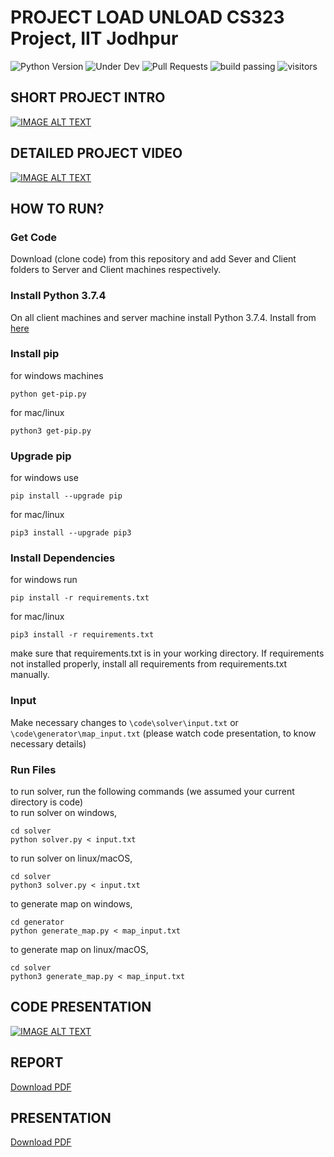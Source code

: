 # PROJECT LOAD UNLOAD CS323 Project, IIT Jodhpur
![Python Version](https://img.shields.io/badge/Python-3.7.4-blue)
![Under Dev](https://img.shields.io/badge/Under-Development-red)
![Pull Requests](https://img.shields.io/badge/Pull%20Requests-Not%20Accepting-purple)
![build passing](https://img.shields.io/badge/Build-Passing-green)
![visitors](https://visitor-badge.glitch.me/badge?page_id=CS323-Project.visitor-badge)

## SHORT PROJECT INTRO
[![IMAGE ALT TEXT](http://img.youtube.com/vi/8E9cT4DOaHk/0.jpg)](http://www.youtube.com/watch?v=8E9cT4DOaHk "Short Introduction")

## DETAILED PROJECT VIDEO
[![IMAGE ALT TEXT](http://img.youtube.com/vi/R2m_LgxQHck/0.jpg)](http://www.youtube.com/watch?v=R2m_LgxQHck "Detailed Project Video")

## HOW TO RUN?

### Get Code
Download (clone code) from this repository and add Sever and Client folders to Server and Client machines respectively.

### Install Python 3.7.4
On all client machines and server machine install Python 3.7.4. Install from [here](https://www.python.org/downloads/release/python-374/)

### Install pip
for windows machines <br>
```
python get-pip.py
```

for mac/linux <br>
```
python3 get-pip.py
```

### Upgrade pip
for windows use <br>
```
pip install --upgrade pip
```

for mac/linux <br>
```
pip3 install --upgrade pip3
```

### Install Dependencies
for windows run <br>
```
pip install -r requirements.txt
```

for mac/linux <br>
```
pip3 install -r requirements.txt
```
make sure that requirements.txt is in your working directory. If requirements not installed properly, install all requirements from requirements.txt manually.

### Input
Make necessary changes to `\code\solver\input.txt` or `\code\generator\map_input.txt` (please watch code presentation, to know necessary details)

### Run Files
to run solver, run the following commands (we assumed your current directory is code) <br>
to run solver on windows,

```
cd solver
python solver.py < input.txt
```

to run solver on linux/macOS,

```
cd solver
python3 solver.py < input.txt
```
to generate map on windows,

```
cd generator
python generate_map.py < map_input.txt
```

to generate map on linux/macOS,

```
cd solver
python3 generate_map.py < map_input.txt
```

## CODE PRESENTATION
[![IMAGE ALT TEXT](http://img.youtube.com/vi/QOHG0n-iUNQ/0.jpg)](http://www.youtube.com/watch?v=QOHG0n-iUNQ "Code Presentation Video")

## REPORT
<a href="https://github.com/NiveditJain/CS323-Project/raw/master/Report/PDF.pdf">Download PDF</a>


## PRESENTATION
<a href="https://github.com/NiveditJain/CS323-Project/raw/master/Presentation/PDF.pdf">Download PDF</a>
